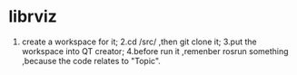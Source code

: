 # librviz
1. create a workspace for it;
2.cd /src/ ,then git clone it;
3.put the workspace into QT creator;
4.before run it ,remenber rosrun something ,because the code relates to "Topic".
